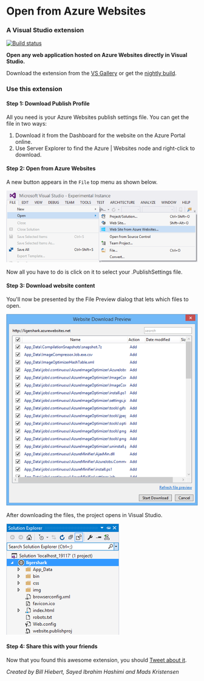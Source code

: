 # Open from Azure Websites
### A Visual Studio extension

[![Build status](https://ci.appveyor.com/api/projects/status/1ixd3k8bjt092h8l?svg=true)](https://ci.appveyor.com/project/sayedihashimi/openfromportal)

__Open any web application hosted on Azure Websites directly in Visual Studio.__

Download the extension from the
[VS Gallery](https://visualstudiogallery.msdn.microsoft.com/60d414b1-4ead-4fde-9359-588aa126cd6c)
or get the
[nightly build](https://ci.appveyor.com/project/sayedihashimi/openfromportal/build/artifacts).

### Use this extension

#### Step 1: Download Publish Profile

All you need is your Azure Websites publish settings file. You can get the file in two ways:

1. Download it from the Dashboard for the website on the Azure Portal online.
2. Use Server Explorer to find the Azure | Websites node and right-click to download.

#### Step 2: Open from Azure Websites

A new button appears in the `File` top menu as shown below.

![File Open](https://raw.githubusercontent.com/ligershark/OpenFromPortal/master/img/FileOpen.png)

Now all you have to do is click on it to select your .PublishSettings file.

#### Step 3: Download website content

You'll now be presented by the File Preview dialog that lets which files to open.

![Download files preview](https://raw.githubusercontent.com/ligershark/OpenFromPortal/master/img/PreviewDialog.png)

After downloading the files, the project opens in Visual Studio.

![Solution Explorer](https://raw.githubusercontent.com/ligershark/OpenFromPortal/master/img/SolutionExplorer.png)

#### Step 4: Share this with your friends

Now that you found this awesome extension, you should [Tweet about it](https://twitter.com/share?url=https%3a%2f%2fvisualstudiogallery.msdn.microsoft.com%2f60d414b1-4ead-4fde-9359-588aa126cd6c&text=Easiest+way+to+open+your+Azure+Websites+directly+in+Visual+Studio.+%23LigerShark).


*Created by Bill Hiebert, Sayed Ibrahim Hashimi and Mads Kristensen*
